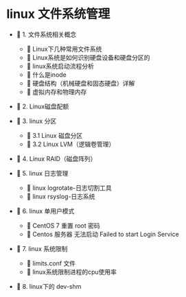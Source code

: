 # linux 文件系统管理

* 📑 1. 文件系统相关概念

  * 📄 Linux下几种常用文件系统
  * 📄 Linux系统是如何识别硬盘设备和硬盘分区的
  * 📄 linux系统启动流程分析
  * 📄 什么是inode
  * 📄 硬盘结构（机械硬盘和固态硬盘）详解
  * 📄 虚拟内存和物理内存
* 📄 2. Linux磁盘配额
* 📑 3. linux 分区

  * 📄 3.1 Linux 磁盘分区
  * 📄 3.2 Linux LVM（逻辑卷管理）
* 📄 4. Linux RAID（磁盘阵列）
* 📑 5. linux 日志管理

  * 📄 linux logrotate-日志切割工具
  * 📄 linux rsyslog-日志系统
* 📑 6. linux 单用户模式

  * 📄 CentOS 7 重置 root 密码
  * 📄 Centos 服务器 无法启动 Failed to start Login Service
* 📑 7. linux 系统限制

  * 📄 limits.conf 文件
  * 📄 linux系统限制进程的cpu使用率
* 📄 8. linux下的 dev-shm

　　‍
